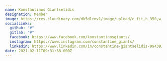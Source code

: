 ```yaml
---
name: Konstantinos Giantselidis
designation: Member
image: https://res.cloudinary.com/dk5dlrnv1/image/upload/c_fit,h_350,w_350/v1637055155/members/photo_2021-11-16_11-15-22_vqwois.jpg
socialLinks:
  github: "#"
  gitlab: "#"
  facebook: https://www.facebook.com/konstantinosgiants/
  instagram: https://www.instagram.com/constantine_giants/
  linkedin: https://www.linkedin.com/in/constantine-giantselidis-994393204/
date: 2021-02-11T09:31:38.000Z
---
```


